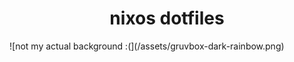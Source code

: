 <h1 align=center>nixos dotfiles</h1>
![not my actual background :(](/assets/gruvbox-dark-rainbow.png)
